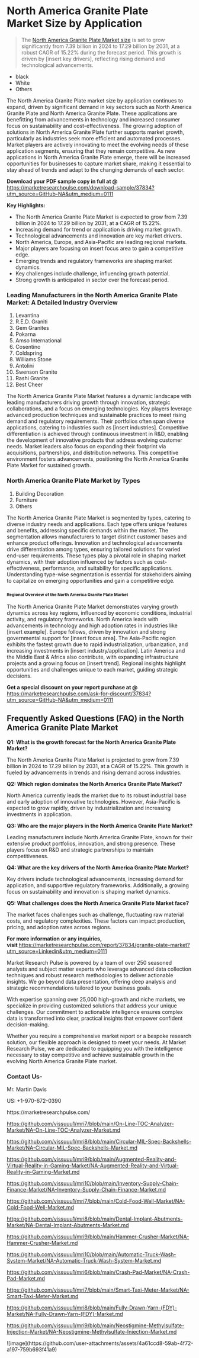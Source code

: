 <h1>North America Granite Plate Market&nbsp;Size by Application</h1><blockquote><p>The <a href="https://marketresearchpulse.com/download-sample/37834?utm_source=GitHub-NA&amp;utm_medium=0111">North America Granite Plate Market size</a> is set to grow significantly from 7.39 billion in 2024 to 17.29 billion by 2031, at a robust CAGR of 15.22% during the forecast period. This growth is driven by [insert key drivers], reflecting rising demand and technological advancements.</p></blockquote><ul><li>black<li> White<li> Others</li></ul><p>The North America Granite Plate market size by application continues to expand, driven by significant demand in key sectors such as North America Granite Plate and North America Granite Plate. These applications are benefitting from advancements in technology and increased consumer focus on sustainability and cost-effectiveness. The growing adoption of solutions in North America Granite Plate further supports market growth, particularly as industries seek more efficient and automated processes. Market players are actively innovating to meet the evolving needs of these application segments, ensuring that they remain competitive. As new applications in North America Granite Plate emerge, there will be increased opportunities for businesses to capture market share, making it essential to stay ahead of trends and adapt to the changing demands of each sector.</p><p><strong>Download your PDF sample copy in full at @ </strong><a href="https://marketresearchpulse.com/download-sample/37834?utm_source=GitHub-NA&amp;utm_medium=0111">https://marketresearchpulse.com/download-sample/37834?utm_source=GitHub-NA&amp;utm_medium=0111</a></p><p><strong>Key Highlights: </strong></p><ul><li>The North America Granite Plate Market is expected to grow from 7.39 billion in 2024 to 17.29 billion by 2031, at a CAGR of 15.22%.</li><li>Increasing demand for trend or application is driving market growth.</li><li>Technological advancements and innovation are key market drivers.</li><li>North America, Europe, and Asia-Pacific are leading regional markets.</li><li>Major players are focusing on insert focus area to gain a competitive edge.</li><li>Emerging trends and regulatory frameworks are shaping market dynamics.</li><li>Key challenges include challenge, influencing growth potential.</li><li>Strong growth is anticipated in sector over the forecast period.</li></ul><h3>Leading Manufacturers in the North America Granite Plate Market: A Detailed Industry Overview</h3><ol><li>Levantina</li><li>R.E.D. Graniti</li><li>Gem Granites</li><li>Pokarna</li><li>Amso International</li><li>Cosentino</li><li>Coldspring</li><li>Williams Stone</li><li>Antolini</li><li>Swenson Granite</li><li>Rashi Granite</li><li>Best Cheer</li></ol><div class="flex max-w-full flex-col flex-grow"><div class="min-h-8 text-message flex w-full flex-col items-end gap-2 whitespace-normal break-words [.text-message+&amp;]:mt-5" dir="auto" data-message-author-role="assistant" data-message-id="fd8432e4-4910-450d-b182-61b7bfb0a01f" data-message-model-slug="gpt-4o"><div class="flex w-full flex-col gap-1 empty:hidden first:pt-[3px]"><div class="markdown prose w-full break-words dark:prose-invert light"><p>The North America Granite Plate Market features a dynamic landscape with leading manufacturers driving growth through innovation, strategic collaborations, and a focus on emerging technologies. Key players leverage advanced production techniques and sustainable practices to meet rising demand and regulatory requirements. Their portfolios often span diverse applications, catering to industries such as [insert industries]. Competitive differentiation is achieved through continuous investment in R&amp;D, enabling the development of innovative products that address evolving customer needs. Market leaders also focus on expanding their footprint via acquisitions, partnerships, and distribution networks. This competitive environment fosters advancements, positioning the North America Granite Plate Market for sustained growth.</p></div></div></div></div><h3>North America Granite Plate Market by Types</h3><ol><li>Building Decoration<li> Furniture<li> Others</li></ol><div class="flex max-w-full flex-col flex-grow"><div class="min-h-8 text-message flex w-full flex-col items-end gap-2 whitespace-normal break-words [.text-message+&amp;]:mt-5" dir="auto" data-message-author-role="assistant" data-message-id="084470be-0bb7-4664-bddf-5156b4f41249" data-message-model-slug="gpt-4o-mini"><div class="flex w-full flex-col gap-1 empty:hidden first:pt-[3px]"><div class="markdown prose w-full break-words dark:prose-invert light"><p>The North America Granite Plate Market is segmented by types, catering to diverse industry needs and applications. Each type offers unique features and benefits, addressing specific demands within the market. The segmentation allows manufacturers to target distinct customer bases and enhance product offerings. Innovation and technological advancements drive differentiation among types, ensuring tailored solutions for varied end-user requirements. These types play a pivotal role in shaping market dynamics, with their adoption influenced by factors such as cost-effectiveness, performance, and suitability for specific applications. Understanding type-wise segmentation is essential for stakeholders aiming to capitalize on emerging opportunities and gain a competitive edge.</p></div></div></div></div><h3><span style="font-size: 11px;">Regional Overview of the North America Granite Plate Market</span></h3><div class="flex max-w-full flex-col flex-grow"><div class="min-h-8 text-message flex w-full flex-col items-end gap-2 whitespace-normal break-words [.text-message+&amp;]:mt-5" dir="auto" data-message-author-role="assistant" data-message-id="e9038762-ce64-4e30-91c9-9bd413514231" data-message-model-slug="gpt-4o-mini"><div class="flex w-full flex-col gap-1 empty:hidden first:pt-[3px]"><div class="markdown prose w-full break-words dark:prose-invert light"><p>The North America Granite Plate Market demonstrates varying growth dynamics across key regions, influenced by economic conditions, industrial activity, and regulatory frameworks. North America leads with advancements in technology and high adoption rates in industries like [insert example]. Europe follows, driven by innovation and strong governmental support for [insert focus area]. The Asia-Pacific region exhibits the fastest growth due to rapid industrialization, urbanization, and increasing investments in [insert industry/application]. Latin America and the Middle East &amp; Africa also contribute, with expanding infrastructure projects and a growing focus on [insert trend]. Regional insights highlight opportunities and challenges unique to each market, guiding strategic decisions.</p></div></div></div></div><p><strong>Get a special discount on your report purchase at @ </strong><a href="https://marketresearchpulse.com/ask-for-discount/37834?utm_source=GitHub-NA&amp;utm_medium=0111">https://marketresearchpulse.com/ask-for-discount/37834?utm_source=GitHub-NA&amp;utm_medium=0111</a></p><h2>Frequently Asked Questions (FAQ) in the North America Granite Plate Market</h2><p><strong>Q1: What is the growth forecast for the North America Granite Plate Market?</strong></p><p>The North America Granite Plate Market is projected to grow from 7.39 billion in 2024 to 17.29 billion by 2031, at a CAGR of 15.22%. This growth is fueled by advancements in trends and rising demand across industries.</p><p><strong>Q2: Which region dominates the North America Granite Plate Market?</strong></p><p>North America currently leads the market due to its robust industrial base and early adoption of innovative technologies. However, Asia-Pacific is expected to grow rapidly, driven by industrialization and increasing investments in application.</p><p><strong>Q3: Who are the major players in the North America Granite Plate Market?</strong></p><p>Leading manufacturers include North America Granite Plate, known for their extensive product portfolios, innovation, and strong presence. These players focus on R&amp;D and strategic partnerships to maintain competitiveness.</p><p><strong>Q4: What are the key drivers of the North America Granite Plate Market?</strong></p><p>Key drivers include technological advancements, increasing demand for application, and supportive regulatory frameworks. Additionally, a growing focus on sustainability and innovation is shaping market dynamics.</p><p><strong>Q5: What challenges does the North America Granite Plate Market face?</strong></p><p>The market faces challenges such as challenge, fluctuating raw material costs, and regulatory complexities. These factors can impact production, pricing, and adoption rates across regions.</p><p><strong>For more information or any inquiries, visit&nbsp;</strong><a href="https://marketresearchpulse.com/report/37834/granite-plate-market?utm_source=Linkedin&utm_medium=0111">https://marketresearchpulse.com/report/37834/granite-plate-market?utm_source=Linkedin&utm_medium=0111</a></p><p>Market Research Pulse is powered by a team of over 250 seasoned analysts and subject matter experts who leverage advanced data collection techniques and robust research methodologies to deliver actionable insights. We go beyond data presentation, offering deep analysis and strategic recommendations tailored to your business goals.</p><p>With expertise spanning over 25,000 high-growth and niche markets, we specialize in providing customized solutions that address your unique challenges. Our commitment to actionable intelligence ensures complex data is transformed into clear, practical insights that empower confident decision-making.</p><p>Whether you require a comprehensive market report or a bespoke research solution, our flexible approach is designed to meet your needs. At Market Research Pulse, we are dedicated to equipping you with the intelligence necessary to stay competitive and achieve sustainable growth in the evolving North America Granite Plate market.</p><h3><strong>Contact Us-</strong></h3><p>Mr. Martin Davis</p><p>US: +1-970-672-0390</p><p>https://marketresearchpulse.com/</p><p><a href="https://github.com/vissuuu1/mri7/blob/main/On-Line-TOC-Analyzer-Market/NA-On-Line-TOC-Analyzer-Market.md">https://github.com/vissuuu1/mri7/blob/main/On-Line-TOC-Analyzer-Market/NA-On-Line-TOC-Analyzer-Market.md</a></p><p><a href="https://github.com/vissuuu1/mri8/blob/main/Circular-MIL-Spec-Backshells-Market/NA-Circular-MIL-Spec-Backshells-Market.md">https://github.com/vissuuu1/mri8/blob/main/Circular-MIL-Spec-Backshells-Market/NA-Circular-MIL-Spec-Backshells-Market.md</a></p><p><a href="https://github.com/vissuuu1/mri9/blob/main/Augmented-Reality-and-Virtual-Reality-in-Gaming-Market/NA-Augmented-Reality-and-Virtual-Reality-in-Gaming-Market.md">https://github.com/vissuuu1/mri9/blob/main/Augmented-Reality-and-Virtual-Reality-in-Gaming-Market/NA-Augmented-Reality-and-Virtual-Reality-in-Gaming-Market.md</a></p><p><a href="https://github.com/vissuuu1/mri10/blob/main/Inventory-Supply-Chain-Finance-Market/NA-Inventory-Supply-Chain-Finance-Market.md">https://github.com/vissuuu1/mri10/blob/main/Inventory-Supply-Chain-Finance-Market/NA-Inventory-Supply-Chain-Finance-Market.md</a></p><p><a href="https://github.com/vissuuu1/mri7/blob/main/Cold-Food-Well-Market/NA-Cold-Food-Well-Market.md">https://github.com/vissuuu1/mri7/blob/main/Cold-Food-Well-Market/NA-Cold-Food-Well-Market.md</a></p><p><a href="https://github.com/vissuuu1/mri8/blob/main/Dental-Implant-Abutments-Market/NA-Dental-Implant-Abutments-Market.md">https://github.com/vissuuu1/mri8/blob/main/Dental-Implant-Abutments-Market/NA-Dental-Implant-Abutments-Market.md</a></p><p><a href="https://github.com/vissuuu1/mri9/blob/main/Hammer-Crusher-Market/NA-Hammer-Crusher-Market.md">https://github.com/vissuuu1/mri9/blob/main/Hammer-Crusher-Market/NA-Hammer-Crusher-Market.md</a></p><p><a href="https://github.com/vissuuu1/mri10/blob/main/Automatic-Truck-Wash-System-Market/NA-Automatic-Truck-Wash-System-Market.md">https://github.com/vissuuu1/mri10/blob/main/Automatic-Truck-Wash-System-Market/NA-Automatic-Truck-Wash-System-Market.md</a></p><p><a href="https://github.com/vissuuu1/mri6/blob/main/Crash-Pad-Market/NA-Crash-Pad-Market.md">https://github.com/vissuuu1/mri6/blob/main/Crash-Pad-Market/NA-Crash-Pad-Market.md</a></p><p><a href="https://github.com/vissuuu1/mri7/blob/main/Smart-Taxi-Meter-Market/NA-Smart-Taxi-Meter-Market.md">https://github.com/vissuuu1/mri7/blob/main/Smart-Taxi-Meter-Market/NA-Smart-Taxi-Meter-Market.md</a></p><p><a href="https://github.com/vissuuu1/mri8/blob/main/Fully-Drawn-Yarn-(FDY)-Market/NA-Fully-Drawn-Yarn-(FDY)-Market.md">https://github.com/vissuuu1/mri8/blob/main/Fully-Drawn-Yarn-(FDY)-Market/NA-Fully-Drawn-Yarn-(FDY)-Market.md</a></p><p><a href="https://github.com/vissuuu1/mri9/blob/main/Neostigmine-Methylsulfate-Injection-Market/NA-Neostigmine-Methylsulfate-Injection-Market.md">https://github.com/vissuuu1/mri9/blob/main/Neostigmine-Methylsulfate-Injection-Market/NA-Neostigmine-Methylsulfate-Injection-Market.md</a></p>
![image](https://github.com/user-attachments/assets/4a61ccd8-59ab-4f72-a197-759b693f41a9)
